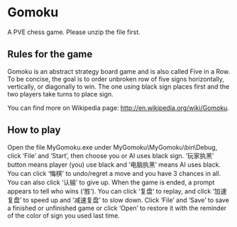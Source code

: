 # Gomoku
A PVE chess game. Please unzip the file first.

## Rules for the game

Gomoku is an abstract strategy board game and is also called Five in a Row. To be concise, the goal is to order unbroken row of five signs horizontally, vertically, or diagonally to win. The one using black sign places first and the two players take turns to place sign.

You can find more on Wikipedia page: http://en.wikipedia.org/wiki/Gomoku.

## How to play

Open the file MyGomoku.exe under MyGomoku\MyGomoku\bin\Debug, click ‘File’ and ‘Start’, then choose you or AI uses black sign. ‘玩家执黑’ button means player (you) use black and ‘电脑执黑’ means AI uses black. You can click ‘悔棋’ to undo/regret a move and you have 3 chances in all. You can also click ‘认输’ to give up. When the game is ended, a prompt appears to tell who wins (‘胜’). You can click ‘复盘’ to replay, and click ‘加速复盘’ to speed up and ‘减速复盘’ to slow down. Click ‘File’ and ‘Save’ to save a finished or unfinished game or click ‘Open’ to restore it with the reminder of the color of sign you used last time.
